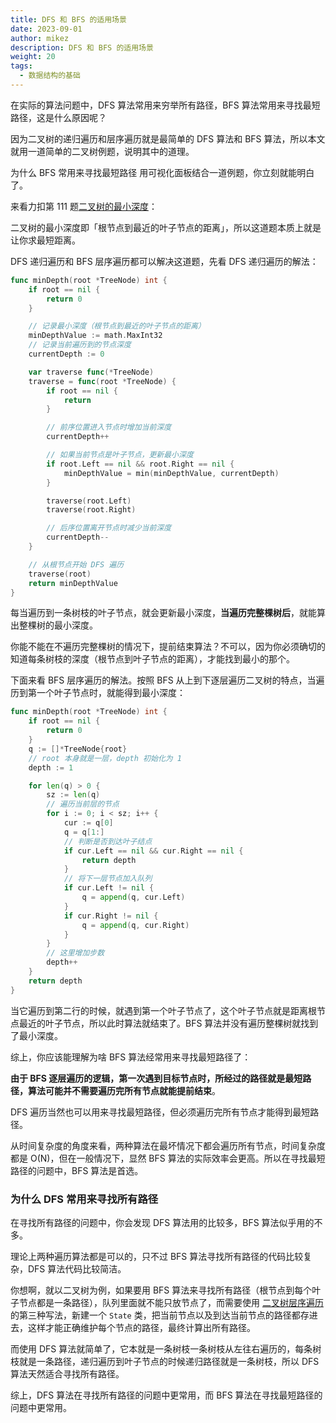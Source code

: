 ```yaml
---
title: DFS 和 BFS 的适用场景
date: 2023-09-01
author: mikez
description: DFS 和 BFS 的适用场景
weight: 20
tags:
  - 数据结构的基础
---
```


在实际的算法问题中，DFS 算法常用来穷举所有路径，BFS 算法常用来寻找最短路径，这是什么原因呢？

因为二叉树的递归遍历和层序遍历就是最简单的 DFS 算法和 BFS 算法，所以本文就用一道简单的二叉树例题，说明其中的道理。

为什么 BFS 常用来寻找最短路径
用可视化面板结合一道例题，你立刻就能明白了。

来看力扣第 111 题[二叉树的最小深度](https://leetcode.cn/problems/minimum-depth-of-binary-tree)：

二叉树的最小深度即「根节点到最近的叶子节点的距离」，所以这道题本质上就是让你求最短距离。

DFS 递归遍历和 BFS 层序遍历都可以解决这道题，先看 DFS 递归遍历的解法：

```go
func minDepth(root *TreeNode) int {
    if root == nil {
        return 0
    }

    // 记录最小深度（根节点到最近的叶子节点的距离）
    minDepthValue := math.MaxInt32
    // 记录当前遍历到的节点深度
    currentDepth := 0

    var traverse func(*TreeNode)
    traverse = func(root *TreeNode) {
        if root == nil {
            return
        }

        // 前序位置进入节点时增加当前深度
        currentDepth++

        // 如果当前节点是叶子节点，更新最小深度
        if root.Left == nil && root.Right == nil {
            minDepthValue = min(minDepthValue, currentDepth)
        }

        traverse(root.Left)
        traverse(root.Right)

        // 后序位置离开节点时减少当前深度
        currentDepth--
    }

    // 从根节点开始 DFS 遍历
    traverse(root)
    return minDepthValue
}
```

每当遍历到一条树枝的叶子节点，就会更新最小深度，**当遍历完整棵树后**，就能算出整棵树的最小深度。

你能不能在不遍历完整棵树的情况下，提前结束算法？不可以，因为你必须确切的知道每条树枝的深度（根节点到叶子节点的距离），才能找到最小的那个。

下面来看 BFS 层序遍历的解法。按照 BFS 从上到下逐层遍历二叉树的特点，当遍历到第一个叶子节点时，就能得到最小深度：

```go
func minDepth(root *TreeNode) int {
    if root == nil {
        return 0
    }
    q := []*TreeNode{root}
    // root 本身就是一层，depth 初始化为 1
    depth := 1

    for len(q) > 0 {
        sz := len(q)
        // 遍历当前层的节点
        for i := 0; i < sz; i++ {
            cur := q[0]
            q = q[1:]
            // 判断是否到达叶子结点
            if cur.Left == nil && cur.Right == nil {
                return depth
            }
            // 将下一层节点加入队列
            if cur.Left != nil {
                q = append(q, cur.Left)
            }
            if cur.Right != nil {
                q = append(q, cur.Right)
            }
        }
        // 这里增加步数
        depth++
    }
    return depth
}
```

当它遍历到第二行的时候，就遇到第一个叶子节点了，这个叶子节点就是距离根节点最近的叶子节点，所以此时算法就结束了。BFS 算法并没有遍历整棵树就找到了最小深度。

综上，你应该能理解为啥 BFS 算法经常用来寻找最短路径了：

**由于 BFS 逐层遍历的逻辑，第一次遇到目标节点时，所经过的路径就是最短路径，算法可能并不需要遍历完所有节点就能提前结束**。

DFS 遍历当然也可以用来寻找最短路径，但必须遍历完所有节点才能得到最短路径。

从时间复杂度的角度来看，两种算法在最坏情况下都会遍历所有节点，时间复杂度都是 O(N)，但在一般情况下，显然 BFS 算法的实际效率会更高。所以在寻找最短路径的问题中，BFS 算法是首选。

### 为什么 DFS 常用来寻找所有路径

在寻找所有路径的问题中，你会发现 DFS 算法用的比较多，BFS 算法似乎用的不多。

理论上两种遍历算法都是可以的，只不过 BFS 算法寻找所有路径的代码比较复杂，DFS 算法代码比较简洁。

你想啊，就以二叉树为例，如果要用 BFS 算法来寻找所有路径（根节点到每个叶子节点都是一条路径），队列里面就不能只放节点了，而需要使用
[二叉树层序遍历](./19-二叉树的递归和层序遍历.md)的第三种写法，新建一个 `State` 类，把当前节点以及到达当前节点的路径都存进去，这样才能正确维护每个节点的路径，最终计算出所有路径。

而使用 DFS 算法就简单了，它本就是一条树枝一条树枝从左往右遍历的，每条树枝就是一条路径，递归遍历到叶子节点的时候递归路径就是一条树枝，所以 DFS 算法天然适合寻找所有路径。

综上，DFS 算法在寻找所有路径的问题中更常用，而 BFS 算法在寻找最短路径的问题中更常用。
